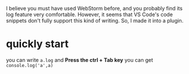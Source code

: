 I believe you must have used WebStorm before, and you probably find its log feature very comfortable. However, it seems that VS Code's code snippets don't fully support this kind of writing. So, I made it into a plugin.

# quickly start
you can write `a.log` and **Press the ctrl + Tab key** you can get `console.log('a',a)`